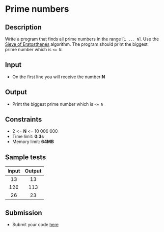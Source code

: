 # Prime numbers

## Description
Write a program that finds all prime numbers in the range [`1 ... N`]. Use the [Sieve of Eratosthenes](http://en.wikipedia.org/wiki/Sieve_of_Eratosthenes) algorithm. The program should print the biggest prime number which is `<= N`.

## Input
- On the first line you will receive the number **N**

## Output
- Print the biggest prime number which is `<= N`

## Constraints
- 2 <= **N** <= 10 000 000
- Time limit: **0.3s**
- Memory limit: **64MB**

## Sample tests

| Input | Output |
|:-----:|:------:|
| 13    | 13     |
| 126   | 113    |
| 26    | 23     |

## Submission
- Submit your code [here](http://bgcoder.com/Contests/Compete/Index/315#7)
